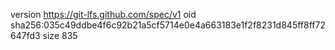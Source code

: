 version https://git-lfs.github.com/spec/v1
oid sha256:035c49ddbe4f6c92b21a5cf5714e0e4a663183e1f2f8231d845ff8ff72647fd3
size 835
